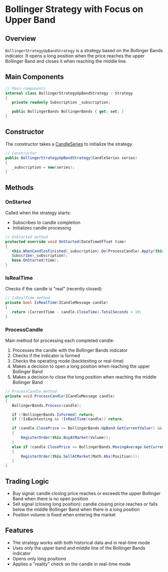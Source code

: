 # Bollinger Strategy with Focus on Upper Band

## Overview

`BollingerStrategyUpBandStrategy` is a strategy based on the Bollinger Bands indicator. It opens a long position when the price reaches the upper Bollinger Band and closes it when reaching the middle line.

## Main Components

```cs
// Main components
internal class BollingerStrategyUpBandStrategy : Strategy
{
   private readonly Subscription _subscription;

   public BollingerBands BollingerBands { get; set; }
}
```

## Constructor

The constructor takes a [CandleSeries](xref:StockSharp.Algo.Candles.CandleSeries) to initialize the strategy.

```cs
// Constructor
public BollingerStrategyUpBandStrategy(CandleSeries series)
{
   _subscription = new(series);
}
```

## Methods

### OnStarted

Called when the strategy starts:

- Subscribes to candle completion
- Initializes candle processing

```cs
// OnStarted method
protected override void OnStarted(DateTimeOffset time)
{
   this.WhenCandlesFinished(_subscription).Do(ProcessCandle).Apply(this);
   Subscribe(_subscription);
   base.OnStarted(time);
}
```

### IsRealTime

Checks if the candle is "real" (recently closed):

```cs
// IsRealTime method
private bool IsRealTime(ICandleMessage candle)
{
   return (CurrentTime - candle.CloseTime).TotalSeconds < 10;
}
```

### ProcessCandle

Main method for processing each completed candle:

1. Processes the candle with the Bollinger Bands indicator
2. Checks if the indicator is formed
3. Checks the operating mode (backtesting or real-time)
4. Makes a decision to open a long position when reaching the upper Bollinger Band
5. Makes a decision to close the long position when reaching the middle Bollinger Band

```cs
// ProcessCandle method
private void ProcessCandle(ICandleMessage candle)
{
   BollingerBands.Process(candle);

   if (!BollingerBands.IsFormed) return;
   if (!IsBacktesting && !IsRealTime(candle)) return;

   if (candle.ClosePrice >= BollingerBands.UpBand.GetCurrentValue() && Position == 0)
   {
       RegisterOrder(this.BuyAtMarket(Volume));
   }
   else if (candle.ClosePrice <= BollingerBands.MovingAverage.GetCurrentValue() && Position > 0)
   {
       RegisterOrder(this.SellAtMarket(Math.Abs(Position)));
   }
}
```

## Trading Logic

- Buy signal: candle closing price reaches or exceeds the upper Bollinger Band when there is no open position
- Sell signal (closing long position): candle closing price reaches or falls below the middle Bollinger Band when there is a long position
- Position volume is fixed when entering the market

## Features

- The strategy works with both historical data and in real-time mode
- Uses only the upper band and middle line of the Bollinger Bands indicator
- Opens only long positions
- Applies a "reality" check on the candle in real-time mode